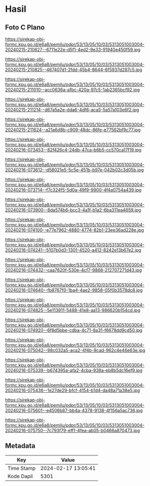 # Hasil

## Foto C Plano

https://sirekap-obj-formc.kpu.go.id/e6a8/pemilu/pdpr/53/13/05/10/03/5313051003004-20240215-210627--6711e22e-d5f1-4ed2-9e33-91940e450f59.jpg

https://sirekap-obj-formc.kpu.go.id/e6a8/pemilu/pdpr/53/13/05/10/03/5313051003004-20240215-210825--467407d1-2fdd-45b4-8644-6f5937d287c5.jpg

https://sirekap-obj-formc.kpu.go.id/e6a8/pemilu/pdpr/53/13/05/10/03/5313051003004-20240215-211010--acc0636a-a1bc-420a-97c5-1ab2365bcf92.jpg

https://sirekap-obj-formc.kpu.go.id/e6a8/pemilu/pdpr/53/13/05/10/03/5313051003004-20240215-211214--d67a5a2e-dda6-4df6-aca5-5a57a103e6f2.jpg

https://sirekap-obj-formc.kpu.go.id/e6a8/pemilu/pdpr/53/13/05/10/03/5313051003004-20240215-211624--a21a6d8b-c909-48dc-86fe-e77562bf9c77.jpg

https://sirekap-obj-formc.kpu.go.id/e6a8/pemilu/pdpr/53/13/05/10/03/5313051003004-20240216-073453--82f426c4-24db-47ca-b6b5-cc570ca17f19.jpg

https://sirekap-obj-formc.kpu.go.id/e6a8/pemilu/pdpr/53/13/05/10/03/5313051003004-20240216-073612--d58021e5-5c5e-451b-b97e-042b02c3d05b.jpg

https://sirekap-obj-formc.kpu.go.id/e6a8/pemilu/pdpr/53/13/05/10/03/5313051003004-20240216-073714--f7c324f5-5d0a-49f9-9900-4f4a0754a439.jpg

https://sirekap-obj-formc.kpu.go.id/e6a8/pemilu/pdpr/53/13/05/10/03/5313051003004-20240216-073900--8da574b6-bcc3-4a1f-b1a2-6ba311ea4659.jpg

https://sirekap-obj-formc.kpu.go.id/e6a8/pemilu/pdpr/53/13/05/10/03/5313051003004-20240216-074100--e77e7962-4880-4774-82b1-23ee36ad228e.jpg

https://sirekap-obj-formc.kpu.go.id/e6a8/pemilu/pdpr/53/13/05/10/03/5313051003004-20240216-074241--5107b0d3-1301-4520-a412-8242e13b67e2.jpg

https://sirekap-obj-formc.kpu.go.id/e6a8/pemilu/pdpr/53/13/05/10/03/5313051003004-20240216-074432--caa7620f-530e-4cf7-9868-212707271d43.jpg

https://sirekap-obj-formc.kpu.go.id/e6a8/pemilu/pdpr/53/13/05/10/03/5313051003004-20240216-074640--fb8767f0-1ba4-4ae2-9858-05f0b3578dc8.jpg

https://sirekap-obj-formc.kpu.go.id/e6a8/pemilu/pdpr/53/13/05/10/03/5313051003004-20240216-074825--5e113911-5488-41e8-aa13-986620b154cd.jpg

https://sirekap-obj-formc.kpu.go.id/e6a8/pemilu/pdpr/53/13/05/10/03/5313051003004-20240216-074920--6f8d5bbe-cdba-4c71-8a31-f6678dd9cd50.jpg

https://sirekap-obj-formc.kpu.go.id/e6a8/pemilu/pdpr/53/13/05/10/03/5313051003004-20240216-075042--98c032a5-aca2-4f4b-9cad-962c4e46e63e.jpg

https://sirekap-obj-formc.kpu.go.id/e6a8/pemilu/pdpr/53/13/05/10/03/5313051003004-20240216-075339--b674395a-afa2-4cba-938a-eb8b5dc16ef9.jpg

https://sirekap-obj-formc.kpu.go.id/e6a8/pemilu/pdpr/53/13/05/10/03/5313051003004-20240216-075436--1e27de29-bfcf-4154-b1d4-da48a71a38e5.jpg

https://sirekap-obj-formc.kpu.go.id/e6a8/pemilu/pdpr/53/13/05/10/03/5313051003004-20240216-075601--e4506b87-bb4a-4378-9138-4f156a5ac736.jpg

https://sirekap-obj-formc.kpu.go.id/e6a8/pemilu/pdpr/53/13/05/10/03/5313051003004-20240216-075750--7c793f79-eff1-4fea-ab05-b0466a870473.jpg


## Metadata

| Key        | Value               |
| ---------- | ------------------- |
| Time Stamp | 2024-02-17 13:05:41 |
| Kode Dapil | 5301                |




